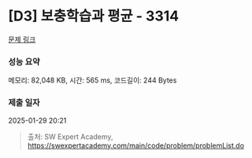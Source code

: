 # [D3] 보충학습과 평균 - 3314 

[문제 링크](https://swexpertacademy.com/main/code/problem/problemDetail.do?contestProbId=AWBnA2jaxDsDFAWr) 

### 성능 요약

메모리: 82,048 KB, 시간: 565 ms, 코드길이: 244 Bytes

### 제출 일자

2025-01-29 20:21



> 출처: SW Expert Academy, https://swexpertacademy.com/main/code/problem/problemList.do